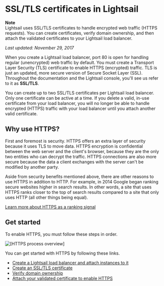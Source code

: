 # SSL/TLS certificates in Lightsail<a name="understanding-tls-ssl-certificates-in-lightsail-https"></a>

**Note**  
Lightsail uses SSL/TLS certificates to handle encrypted web traffic \(HTTPS requests\)\. You can create certificates, verify domain ownership, and then attach the validated certificates to your Lightsail load balancer\.

 *Last updated: November 29, 2017* 

When you create a Lightsail load balancer, port 80 is open for handling regular \(unencrypted\) web traffic by default\. You must create a Transport Layer Security \(TLS\) certificate to enable HTTPS \(encrypted\) traffic\. TLS is just an updated, more secure version of Secure Socket Layer \(SSL\)\. Throughout the documentation and the Lightsail console, you'll see us refer to it as **SSL/TLS**\.

You can create up to two SSL/TLS certificates per Lightsail load balancer\. Only one certificate can be active at a time\. If you delete a valid, in\-use certificate from your load balancer, you will no longer be able to handle encrypted \(HTTPS\) traffic with your load balancer until you attach another valid certificate\.

## Why use HTTPS?<a name="why-use-https"></a>

First and foremost is security\. HTTPS offers an extra layer of security because it uses TLS to move data\. HTTPS encryption is confidential between the web server and the client's browser, because they are the only two entities who can decrypt the traffic\. HTTPS connections are also more secure because the data a client exchanges with the server can't be modified by another party\.

Aside from security benefits mentioned above, there are other reasons to use HTTPS in addition to HTTP\. For example, in 2014 Google began ranking secure websites higher in search results\. In other words, a site that uses HTTPS ranks closer to the top of search results compared to a site that only uses HTTP \(all other things being equal\)\.

 [Learn more about HTTPS as a ranking signal](https://webmasters.googleblog.com/2014/08/https-as-ranking-signal.html) 

## Get started<a name="https-get-started"></a>

To enable HTTPS, you must follow these steps in order\.

![\[HTTPS process overview\]](https://d9yljz1nd5001.cloudfront.net/en_us/839d5f6fb9fda85efe16b0c03ccc5f0f/images/create-https-load-balancer-process-summary.png)

You can get started with HTTPS by following these links\.
+  [Create a Lightsail load balancer and attach instances to it](create-lightsail-load-balancer-and-attach-lightsail-instances.md) 
+  [Create an SSL/TLS certificate](create-tls-ssl-certificate-and-attach-to-lightsail-load-balancer-https.md) 
+  [Verify domain ownership](verify-tls-ssl-certificate-using-dns-cname-https.md) 
+  [Attach your validated certificate to enable HTTPS](attach-validated-certificate-to-load-balancer.md) 